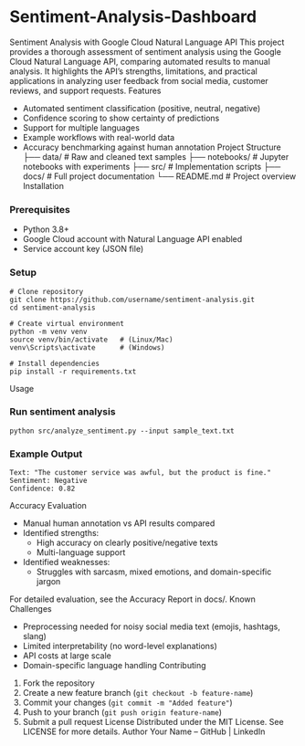 # Sentiment-Analysis-Dashboard 
Sentiment Analysis with Google Cloud Natural Language API
This project provides a thorough assessment of sentiment analysis using the Google Cloud Natural Language API, comparing automated results to manual analysis. It highlights the API’s strengths, limitations, and practical applications in analyzing user feedback from social media, customer reviews, and support requests.
Features
- Automated sentiment classification (positive, neutral, negative)
- Confidence scoring to show certainty of predictions
- Support for multiple languages
- Example workflows with real-world data
- Accuracy benchmarking against human annotation
Project Structure
├── data/                 # Raw and cleaned text samples
├── notebooks/            # Jupyter notebooks with experiments
├── src/                  # Implementation scripts
├── docs/                 # Full project documentation
└── README.md             # Project overview
Installation
### Prerequisites
- Python 3.8+
- Google Cloud account with Natural Language API enabled
- Service account key (JSON file)
### Setup
```
# Clone repository
git clone https://github.com/username/sentiment-analysis.git
cd sentiment-analysis

# Create virtual environment
python -m venv venv
source venv/bin/activate   # (Linux/Mac)
venv\Scripts\activate      # (Windows)

# Install dependencies
pip install -r requirements.txt
```
Usage
### Run sentiment analysis
```
python src/analyze_sentiment.py --input sample_text.txt
```

### Example Output
```
Text: "The customer service was awful, but the product is fine."
Sentiment: Negative
Confidence: 0.82
```
Accuracy Evaluation
- Manual human annotation vs API results compared
- Identified strengths:
  - High accuracy on clearly positive/negative texts
  - Multi-language support
- Identified weaknesses:
  - Struggles with sarcasm, mixed emotions, and domain-specific jargon

For detailed evaluation, see the Accuracy Report in docs/.
Known Challenges
- Preprocessing needed for noisy social media text (emojis, hashtags, slang)
- Limited interpretability (no word-level explanations)
- API costs at large scale
- Domain-specific language handling
Contributing
1. Fork the repository
2. Create a new feature branch (`git checkout -b feature-name`)
3. Commit your changes (`git commit -m "Added feature"`)
4. Push to your branch (`git push origin feature-name`)
5. Submit a pull request
License
Distributed under the MIT License. See LICENSE for more details.
Author
Your Name – GitHub | LinkedIn
